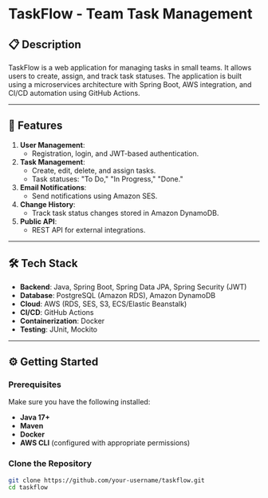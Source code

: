 # TaskFlow - Team Task Management

## 📋 Description
TaskFlow is a web application for managing tasks in small teams. It allows users to create, assign, and track task statuses. The application is built using a microservices architecture with Spring Boot, AWS integration, and CI/CD automation using GitHub Actions.

---

## 🚀 Features
1. **User Management**:
   - Registration, login, and JWT-based authentication.
2. **Task Management**:
   - Create, edit, delete, and assign tasks.
   - Task statuses: "To Do," "In Progress," "Done."
3. **Email Notifications**:
   - Send notifications using Amazon SES.
4. **Change History**:
   - Track task status changes stored in Amazon DynamoDB.
5. **Public API**:
   - REST API for external integrations.

---

## 🛠️ Tech Stack
- **Backend**: Java, Spring Boot, Spring Data JPA, Spring Security (JWT)
- **Database**: PostgreSQL (Amazon RDS), Amazon DynamoDB
- **Cloud**: AWS (RDS, SES, S3, ECS/Elastic Beanstalk)
- **CI/CD**: GitHub Actions
- **Containerization**: Docker
- **Testing**: JUnit, Mockito

---

## ⚙️ Getting Started

### Prerequisites
Make sure you have the following installed:
- **Java 17+**
- **Maven**
- **Docker**
- **AWS CLI** (configured with appropriate permissions)

### Clone the Repository
```bash
git clone https://github.com/your-username/taskflow.git
cd taskflow

